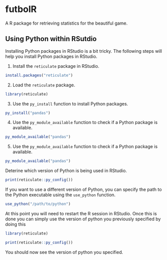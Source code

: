 # futbolR

A R package for retrieving statistics for the beautiful game.

## Using Python within RSutdio

Installing Python packages in RStudio is a bit tricky. The following steps will help you install Python packages in RStudio.

1. Install the `reticulate` package in RStudio.

```r
install.packages("reticulate")
```

2. Load the `reticulate` package.

```r
library(reticulate)
```

3. Use the `py_install` function to install Python packages.


```r
py_install("pandas")
```

4. Use the `py_module_available` function to check if a Python package is available.

```r
py_module_available("pandas")
```

5. Use the `py_module_available` function to check if a Python package is available.

```r
py_module_available("pandas")
```


Deterine which version of Python is being used in RStudio.

```r
print(reticulate::py_config())
```

If you want to use a different version of Python, you can specify the path to the Python executable using the `use_python` function.

```r
use_python("/path/to/python")
```

At this point you will need to restart the R session in RStudio.  Once this
is done you can simply use the version of python you previously specified by 
doing this

```r
library(reticulate)

print(reticulate::py_config())
```

You should now see the version of python you specified.





